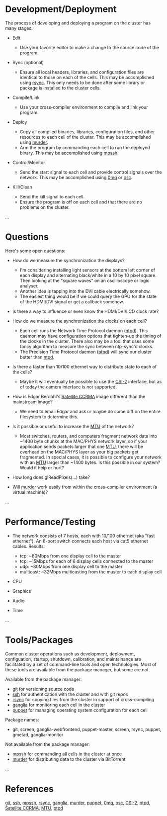 
# Development/Deployment #

The process of developing and deploying a program on the cluster has many stages:

- Edit
  * Use your favorite editor to make a change to the source code of the program.

- Sync (optional)
  * Ensure all local headers, libraries, and configuration files are identical to those on each of the cells. This may be accomplished using [rsync][]. This only needs to be done after some library or package is installed to the cluster cells.

- Compile/Link
  * Use your cross-compiler environment to compile and link your program.

- Deploy
  * Copy all compiled binaries, libraries, configuration files, and other resources to each cell of the cluster. This may be accomplished using [murder][].
  * Arm the program by commanding each cell to run the deployed binary. This may be accomplished using [mpssh][].

- Control/Monitor
  * Send the start signal to each cell and provide control signals over the network. This may be accomplished using [0mq][] or [osc][].

- Kill/Clean
  * Send the kill signal to each cell.
  * Ensure the program is off on each cell and that there are no problems on the cluster. 

...

# Questions #

Here's some open questions:

- How do we measure the synchronization the displays?
  * I'm considering installing light sensors at the bottom left corner of each display and alternating black/white in a 10 by 10 pixel square. Then looking at the "square waves" on an oscilloscope or logic analyser.
  * Another idea is tapping into the DVI cable electrically somehow.
  * The easiest thing would be if we could query the GPU for the state of the HDMI/DVI signal or get a callback somehow.

- Is there a way to influence or even know the HDMI/DVI/LCD clock rate?

- How do we measure the synchronization the clocks on each cell?
  * Each cell runs the Network Time Protocol daemon ([ntpd][]). This daemon may have configuration options that tighten-up the timing of the clocks in the cluster. There also may be a tool that uses some fancy algorithm to measure the sync between ntp-sync'd clocks.
  * The Precision Time Protocol daemon ([ptpd][]) will sync our cluster better than [ntpd][].

- Is there a faster than 10/100 ethernet way to distribute state to each of the cells?
  * Maybe it will eventually be possible to use the [CSI-2][] interface, but as of today the camera interface is not supported.

- How is Edgar Berdahl's [Satellite CCRMA][] image different than the mainstream image?
  * We need to email Edgar and ask or maybe do some diff on the entire filesystem to determine this.

- Is it possible or useful to increase the [MTU][] of the network?
  * Most switches, routers, and computers fragment network data into ~1400 byte chunks at the MAC/PHYS network layer, so if your application sends packets larger that one [MTU][], there will be overhead on the MAC/PHYS layer as your big packets get fragmented. In special cases, it is possible to configure your network with an [MTU][] larger than ~1400 bytes. Is this possible in our system? Would it help or hurt?

- How long does glReadPixels(...) take?

- Will [murder][] work easily from within the cross-compiler environment (a virtual machine)?

...

# Performance/Testing #

- The network consists of 7 hosts, each with 10/100 ethernet (aka "fast ethernet"). An 8-port switch connects each host via cat5 ethernet cables. Results:
  * tcp: ~80Mbps from one display cell to the master
  * tcp: ~15Mbps for each of 6 display cells connected to the master
  * udp: ~80Mbps from one display cell to the master
  * multicast: ~32Mbps multicasting from the master to each display cell

- CPU
- Graphics
- Audio
- Time

...

# Tools/Packages #

Common cluster operations such as development, deployment, configuation, startup, shutdown, calibration, and maintainance are facilitated by a set of command-line tools and open technologies. Most of these tools are available from the package manager, but some are not.

Available from the package manager:

- [git][] for versioning source code
- [ssh][] for authentication with the cluster and with git repos
- [rsync][] for copying files from the cluster in support of cross-compiling
- [ganglia][] for monitoring each cell in the cluster
- [puppet][] for managing operating system configuration for each cell

Package names:

- git, screen, ganglia-webfrontend, puppet-master, screen, rsync, puppet, gmetad, ganglia-monitor

Not available from the package manager:

- [mpssh][] for commanding all cells in the cluster at once
- [murder][] for distributing data to the cluster via BitTorrent

...

# References #

[git][], [ssh][], [mpssh][], [rsync][], [ganglia][], [murder][], [puppet][],
[0mq][], [osc][], [CSI-2][], [ntpd][], [Satellite CCRMA][], [MTU][], [ptpd][]

[git]: http://git-scm.com/
[ssh]: http://en.wikipedia.org/wiki/Secure_Shell
[mpssh]: https://github.com/ndenev/mpssh
[rsync]: http://en.wikipedia.org/wiki/Rsync
[ganglia]: http://ganglia.sourceforge.net/
[murder]: https://github.com/lg/murder
[puppet]: http://en.wikipedia.org/wiki/Puppet_(software)
[0mq]: http://www.zeromq.org/
[osc]: http://en.wikipedia.org/wiki/Open_Sound_Control
[CSI-2]: http://www.mipi.org/specifications/camera-interface#CSI2
[ntpd]: http://en.wikipedia.org/wiki/Ntpd
[Satellite CCRMA]: https://ccrma.stanford.edu/~eberdahl/Satellite
[MTU]: http://en.wikipedia.org/wiki/Maximum_transmission_unit
[ptpd]: http://en.wikipedia.org/wiki/Precision_Time_Protocol

<link href="http://kevinburke.bitbucket.org/markdowncss/markdown.css" rel="stylesheet"></link>
